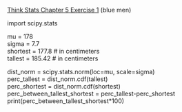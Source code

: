 [Think Stats Chapter 5 Exercise 1](http://greenteapress.com/thinkstats2/html/thinkstats2006.html#toc50) (blue men)

>>
import scipy.stats  

mu = 178  
sigma = 7.7  
shortest = 177.8     # in centimeters  
tallest = 185.42   # in centimeters  

dist_norm = scipy.stats.norm(loc=mu, scale=sigma)  
perc_tallest = dist_norm.cdf(tallest)  
perc_shortest = dist_norm.cdf(shortest)  
perc_between_tallest_shortest = perc_tallest-perc_shortest  
print(perc_between_tallest_shortest*100)  
